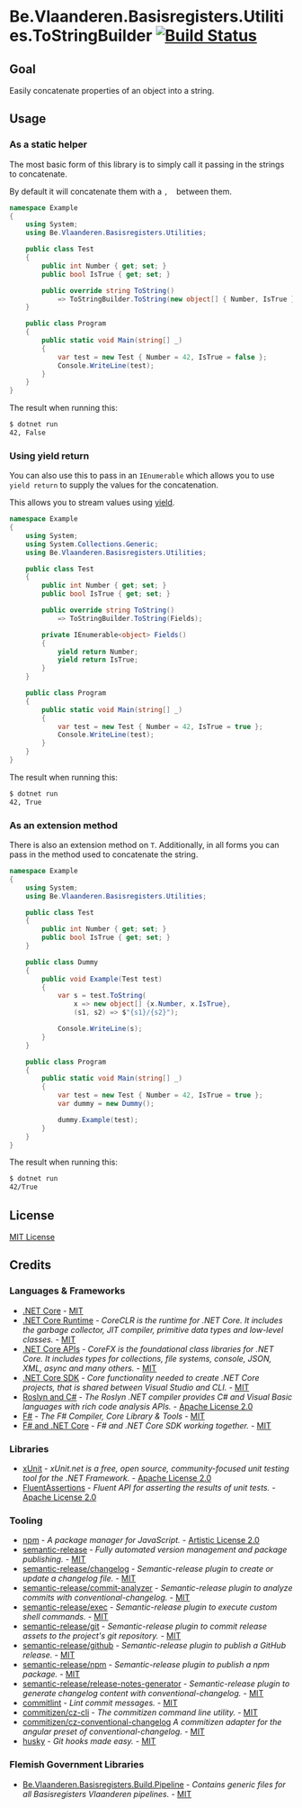 # Be.Vlaanderen.Basisregisters.Utilities.ToStringBuilder [![Build Status](https://github.com/Informatievlaanderen/tostring-builder/workflows/Build/badge.svg)](https://github.com/Informatievlaanderen/tostring-builder/actions)

## Goal

Easily concatenate properties of an object into a string.

## Usage

### As a static helper

The most basic form of this library is to simply call it passing in the strings to concatenate.

By default it will concatenate them with a `, ` &nbsp;between them.

```csharp
namespace Example
{
    using System;
    using Be.Vlaanderen.Basisregisters.Utilities;

    public class Test
    {
        public int Number { get; set; }
        public bool IsTrue { get; set; }

        public override string ToString()
            => ToStringBuilder.ToString(new object[] { Number, IsTrue });
    }

    public class Program
    {
        public static void Main(string[] _)
        {
            var test = new Test { Number = 42, IsTrue = false };
            Console.WriteLine(test);
        }
    }
}
```

The result when running this:

```bash
$ dotnet run
42, False
```

### Using yield return

You can also use this to pass in an `IEnumerable` which allows you to use `yield return` to supply the values for the concatenation.

This allows you to stream values using [yield](https://docs.microsoft.com/en-us/dotnet/csharp/language-reference/keywords/yield).

```csharp
namespace Example
{
    using System;
    using System.Collections.Generic;
    using Be.Vlaanderen.Basisregisters.Utilities;

    public class Test
    {
        public int Number { get; set; }
        public bool IsTrue { get; set; }

        public override string ToString()
            => ToStringBuilder.ToString(Fields);

        private IEnumerable<object> Fields()
        {
            yield return Number;
            yield return IsTrue;
        }
    }

    public class Program
    {
        public static void Main(string[] _)
        {
            var test = new Test { Number = 42, IsTrue = true };
            Console.WriteLine(test);
        }
    }
}
```

The result when running this:

```bash
$ dotnet run
42, True
```

### As an extension method

There is also an extension method on `T`. Additionally, in all forms you can pass in the method used to concatenate the string.

```csharp
namespace Example
{
    using System;
    using Be.Vlaanderen.Basisregisters.Utilities;

    public class Test
    {
        public int Number { get; set; }
        public bool IsTrue { get; set; }
    }

    public class Dummy
    {
        public void Example(Test test)
        {
            var s = test.ToString(
                x => new object[] {x.Number, x.IsTrue},
                (s1, s2) => $"{s1}/{s2}");

            Console.WriteLine(s);
        }
    }

    public class Program
    {
        public static void Main(string[] _)
        {
            var test = new Test { Number = 42, IsTrue = true };
            var dummy = new Dummy();

            dummy.Example(test);
        }
    }
}
```

The result when running this:

```bash
$ dotnet run
42/True
```

## License

[MIT License](https://choosealicense.com/licenses/mit/)

## Credits

### Languages & Frameworks

* [.NET Core](https://github.com/Microsoft/dotnet/blob/master/LICENSE) - [MIT](https://choosealicense.com/licenses/mit/)
* [.NET Core Runtime](https://github.com/dotnet/coreclr/blob/master/LICENSE.TXT) - _CoreCLR is the runtime for .NET Core. It includes the garbage collector, JIT compiler, primitive data types and low-level classes._ - [MIT](https://choosealicense.com/licenses/mit/)
* [.NET Core APIs](https://github.com/dotnet/corefx/blob/master/LICENSE.TXT) - _CoreFX is the foundational class libraries for .NET Core. It includes types for collections, file systems, console, JSON, XML, async and many others._ - [MIT](https://choosealicense.com/licenses/mit/)
* [.NET Core SDK](https://github.com/dotnet/sdk/blob/master/LICENSE.TXT) - _Core functionality needed to create .NET Core projects, that is shared between Visual Studio and CLI._ - [MIT](https://choosealicense.com/licenses/mit/)
* [Roslyn and C#](https://github.com/dotnet/roslyn/blob/master/License.txt) - _The Roslyn .NET compiler provides C# and Visual Basic languages with rich code analysis APIs._ - [Apache License 2.0](https://choosealicense.com/licenses/apache-2.0/)
* [F#](https://github.com/fsharp/fsharp/blob/master/LICENSE) - _The F# Compiler, Core Library & Tools_ - [MIT](https://choosealicense.com/licenses/mit/)
* [F# and .NET Core](https://github.com/dotnet/netcorecli-fsc/blob/master/LICENSE) - _F# and .NET Core SDK working together._ - [MIT](https://choosealicense.com/licenses/mit/)

### Libraries

* [xUnit](https://github.com/xunit/xunit/blob/master/license.txt) - _xUnit.net is a free, open source, community-focused unit testing tool for the .NET Framework._ - [Apache License 2.0](https://choosealicense.com/licenses/apache-2.0/)
* [FluentAssertions](https://github.com/fluentassertions/fluentassertions/blob/master/LICENSE) - _Fluent API for asserting the results of unit tests._ - [Apache License 2.0](https://choosealicense.com/licenses/apache-2.0/)

### Tooling

* [npm](https://github.com/npm/cli/blob/latest/LICENSE) - _A package manager for JavaScript._ - [Artistic License 2.0](https://choosealicense.com/licenses/artistic-2.0/)
* [semantic-release](https://github.com/semantic-release/semantic-release/blob/master/LICENSE) - _Fully automated version management and package publishing._ - [MIT](https://choosealicense.com/licenses/mit/)
* [semantic-release/changelog](https://github.com/semantic-release/changelog/blob/master/LICENSE) - _Semantic-release plugin to create or update a changelog file._ - [MIT](https://choosealicense.com/licenses/mit/)
* [semantic-release/commit-analyzer](https://github.com/semantic-release/commit-analyzer/blob/master/LICENSE) - _Semantic-release plugin to analyze commits with conventional-changelog._ - [MIT](https://choosealicense.com/licenses/mit/)
* [semantic-release/exec](https://github.com/semantic-release/exec/blob/master/LICENSE) - _Semantic-release plugin to execute custom shell commands._ - [MIT](https://choosealicense.com/licenses/mit/)
* [semantic-release/git](https://github.com/semantic-release/git/blob/master/LICENSE) - _Semantic-release plugin to commit release assets to the project's git repository._ - [MIT](https://choosealicense.com/licenses/mit/)
* [semantic-release/github](https://github.com/semantic-release/github/blob/master/LICENSE) - _Semantic-release plugin to publish a GitHub release._ - [MIT](https://choosealicense.com/licenses/mit/)
* [semantic-release/npm](https://github.com/semantic-release/npm/blob/master/LICENSE) - _Semantic-release plugin to publish a npm package._ - [MIT](https://choosealicense.com/licenses/mit/)
* [semantic-release/release-notes-generator](https://github.com/semantic-release/release-notes-generator/blob/master/LICENSE) - _Semantic-release plugin to generate changelog content with conventional-changelog._ - [MIT](https://choosealicense.com/licenses/mit/)
* [commitlint](https://github.com/conventional-changelog/commitlint/blob/master/license.md) - _Lint commit messages._ - [MIT](https://choosealicense.com/licenses/mit/)
* [commitizen/cz-cli](https://github.com/commitizen/cz-cli/blob/master/LICENSE) - _The commitizen command line utility._ - [MIT](https://choosealicense.com/licenses/mit/)
* [commitizen/cz-conventional-changelog](https://github.com/commitizen/cz-conventional-changelog/blob/master/LICENSE) _A commitizen adapter for the angular preset of conventional-changelog._ - [MIT](https://choosealicense.com/licenses/mit/)
* [husky](https://github.com/typicode/husky/blob/master/LICENSE) - _Git hooks made easy._  - [MIT](https://choosealicense.com/licenses/mit/)

### Flemish Government Libraries

* [Be.Vlaanderen.Basisregisters.Build.Pipeline](https://github.com/informatievlaanderen/build-pipeline/blob/main/LICENSE) - _Contains generic files for all Basisregisters Vlaanderen pipelines._ - [MIT](https://choosealicense.com/licenses/mit/)
